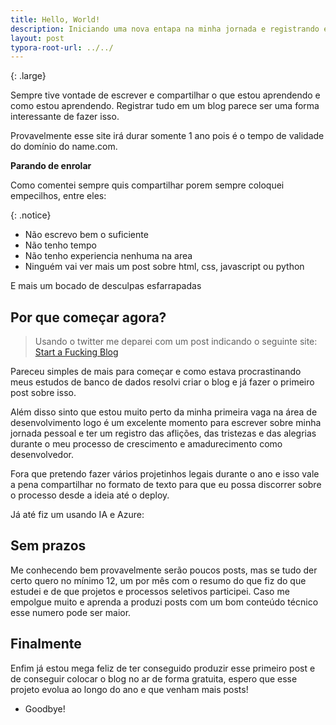 ```yaml
---
title: Hello, World!
description: Iniciando uma nova entapa na minha jornada e registrando em um blog pessoal.
layout: post
typora-root-url: ../../
---
```


{: .large}

Sempre tive vontade de escrever e compartilhar o que estou aprendendo e como estou aprendendo. Registrar tudo em um blog parece ser uma forma interessante de fazer isso.

Provavelmente esse site irá durar somente 1 ano pois é o tempo de validade do domínio do name.com.

**Parando de enrolar**

Como comentei sempre quis compartilhar porem sempre coloquei empecilhos, entre eles:

{: .notice}
- Não escrevo bem o suficiente
- Não tenho tempo
- Não tenho experiencia nenhuma na area
- Ninguém vai ver mais um post sobre html, css, javascript ou python

E mais um bocado de desculpas esfarrapadas

## Por que começar agora?

> Usando o twitter me deparei com um post indicando o seguinte site: [Start a Fucking Blog](https://startafuckingblog.com/)

Pareceu simples de mais para começar e como estava procrastinando meus estudos de banco de dados resolvi criar o blog e já fazer o primeiro post sobre isso.

Além disso sinto que estou muito perto da minha primeira vaga na área de desenvolvimento logo é um excelente momento para escrever sobre minha jornada pessoal e ter um registro das aflições, das tristezas e das alegrias durante o meu processo de crescimento e amadurecimento como desenvolvedor.

Fora que pretendo fazer vários projetinhos legais durante o ano e isso vale a pena compartilhar no formato de texto para que eu possa discorrer sobre o processo desde a ideia até o deploy.

Já até fiz um usando IA e Azure: []()

## Sem prazos

Me conhecendo bem provavelmente serão poucos posts, mas se tudo der certo quero no mínimo 12, um por mês com o resumo do que fiz do que estudei e de que projetos e processos seletivos participei. Caso me empolgue muito e aprenda a produzi posts com um bom conteúdo técnico esse numero pode ser maior.


## Finalmente

Enfim já estou mega feliz de ter conseguido produzir esse primeiro post e de conseguir colocar o blog no ar de forma gratuita, espero que esse projeto evolua ao longo do ano e que venham mais posts!

- Goodbye!


<!---
layout: post
title: This Is a Fucking Post
description: This is how you write a fucking post on your fucking blog.

---
{: .large}
Do you like this fucking post? It's great isn't it!

You can add kinds of shit to your fucking posts, like images, quotes, notices and all kinds of other shit.

It's fucking great. **Start a fucking blog**.

![Start a fucking blog banner](/assets/images/feature.webp)
*This is a fucking image*

{: .notice}
This is a fucking notice box. I bet I've got your attention now!

> This is a quote from some fucking guy who said, START A FUCKING BLOG!
--->